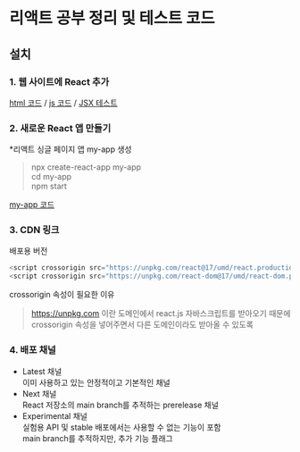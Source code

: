 # 리액트 공부 정리 및 테스트 코드
## 설치

### 1. 웹 사이트에 React 추가
[html 코드](test/01index.html) / [js 코드](test/01like_button.js) / [JSX 테스트](test/01test.html)

### 2. 새로운 React 앱 만들기
*리액트 싱글 페이지 앱 my-app 생성  
>npx create-react-app my-app  
>cd my-app  
>npm start  

[my-app 코드](my-app)

### 3. CDN 링크
배포용 버전
```javascript
<script crossorigin src="https://unpkg.com/react@17/umd/react.production.min.js"></script>
<script crossorigin src="https://unpkg.com/react-dom@17/umd/react-dom.production.min.js"></script>
```
crossorigin 속성이 필요한 이유  
>https://unpkg.com 이란 도메인에서 react.js 자바스크립트를 받아오기 때문에 crossorigin 속성을 넣어주면서 다른 도메인이라도 받아올 수 있도록

### 4. 배포 채널
- Latest 채널  
  이미 사용하고 있는 안정적이고 기본적인 채널
- Next 채널  
  React 저장소의 main branch를 추적하는 prerelease 채널
- Experimental 채널  
  실험용 API 및 stable 배포에서는 사용할 수 없는 기능이 포함  
  main branch를 추적하지만, 추가 기능 플래그